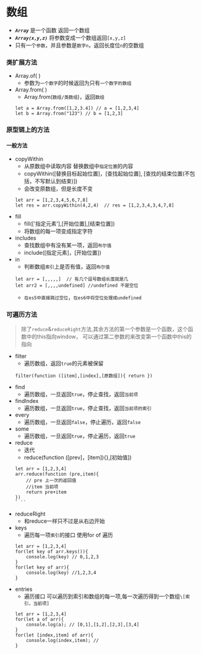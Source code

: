 # 数组
 * ***`Array`*** 是一个函数 返回一个数组
 * ***`Array(x,y,z)`*** 将参数变成一个数组返回`[x,y,z]`
 * 只有一个`参数`，并且参数是`数字n`，返回长度位`n`的空数组
### 类扩展方法
* Array.of( )
    * 参数为`一个数字`的时候返回为只有`一个数字的数组`
* Array.from( )
    * Array.from(`数组/类数组`)，返回`数组`
    ```
    let a = Array.from([1,2,3.4]) // a = [1,2,3,4]
    let b = Array.from("123") // b = [1,2,3]
    ```
### 原型链上的方法
#### 一般方法
* copyWithin
    * 从原数组中读取内容 替换数组中`指定位置`的内容
    * copyWithin(\[替换目标起始位置]，\[查找起始位置], \[查找的结束位置(不包括，不写默认到结束)])
    * 会改变原数组，但是长度不变
    ```
    let arr = [1,2,3,4,5,6,7,8]
    let res = arr.copyWithin(4,2,4)  // res = [1,2,3,4,3,4,7,8]
    ```
* fill
    * fill(\['指定元素'],\[开始位置],\[结束位置])
    * 将数组的每一项变成指定字符
* includes
    * 查找数组中有没有某一项，返回`布尔值`
    * include(\[指定元素]，\[开始位置])
* in
    * 判断数组`索引`上是否有值，返回`布尔值`
    ```
    let arr = [,,,,,]  // 有几个逗号数组长度就是几
    let arr2 = [,,,,undefined] //undefined 不是空位
    ```
    * `在es5中直接跳过空位`，`在es6中将空位处理成undefined`

### 可遍历方法
> 除了`reduce`&`reduceRight`方法,其余方法的第一个参数是一个函数，这个函数中的this指向window，
可以通过第二参数的来改变第一个函数中this的指向
* filter
    * 遍历数组，返回`true`的元素被保留
    ```
    filter(function ([item],[index],[原数组]){ return })
    ```
* find
    * 遍历数组，一旦返回`true`，停止查找，返回`当前项`
* findIndex
    * 遍历数组，一旦返回`true`，停止查找，返回`当前项的索引`
* every
    * 遍历数组，一旦返回`false`，停止遍历，返回`false`
* some
    * 遍历数组，一旦返回`true`，停止遍历，返回`true`
* reduce
    * 迭代
    * reduce(function (\[prev]，\[item]){},\[初始值])
    ```
    let arr = [1,2,3,4]
    arr.reduce(function (pre,item){
        // pre 上一次的返回值
        //item 当前项
        return pre+item
    })
    ` ``
* reduceRight
    * 和reduce一样只不过是从右边开始
* keys
    * 遍历每一项`索引`的接口 使用for of 遍历
    ```
    let arr = [1,2,3,4]
    for(let key of arr.keys()){
        console.log(key) // 0,1,2,3
    }
    for(let key of arr){
        console.log(key) //1,2,3,4
    }
    ```
* entries
    * 遍历接口 可以遍历到索引和数组的每一项,每一次遍历得到一个数组`\[索引，当前项]`
    ```
    let arr = [1,2,3,4]
    for(let a of arr){
        console.log(a); // [0,1],[1,2],[2,3],[3,4]
    }
    for(let [index,item] of arr){
        console.log(index,item); //
    }
    ```




